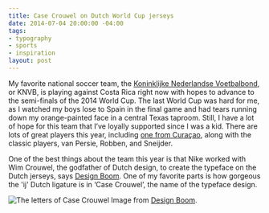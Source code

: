 ```yaml
---
title: Case Crouwel on Dutch World Cup jerseys
date: 2014-07-04 20:00:00 -04:00
tags:
- typography
- sports
- inspiration
layout: post
---
```


My favorite national soccer team, the [Koninklijke Nederlandse Voetbalbond](http://english.knvb.nl/), or KNVB, is playing against Costa Rica right now with hopes to advance to the semi-finals of the 2014 World Cup. The last World Cup was hard for me, as I watched my boys lose to Spain in the final game and had tears running down my orange-painted face in a central Texas taproom. Still, I have a lot of hope for this team that I’ve loyally supported since I was a kid. There are lots of great players this year, including [one from Curaçao](http://www.espnfc.com/player/113083/leroy-fer?season=2013), along with the classic players, van Persie, Robben, and Sneijder.


One of the best things about the team this year is that Nike worked with Wim Crouwel, the godfather of Dutch design, to create the typeface on the Dutch jerseys, says [Design Boom](http://www.designboom.com/design/nike-world-cup-fonts-07-01-2014/). One of my favorite parts is how gorgeous the 'ij' Dutch ligature is in ‘Case Crouwel’, the name of the typeface design.

![The letters of Case Crouwel]({{site.url}}/img/posts/dutch_home.gif "The letters of case Crowel")
Image from [Design Boom](http://www.designboom.com/design/nike-world-cup-fonts-07-01-2014/).